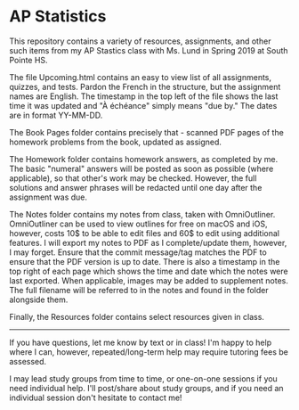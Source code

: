 # AP Statistics

This repository contains a variety of resources, assignments, and other such items from my AP Stastics class with Ms. Lund in Spring 2019 at South Pointe HS.

The file Upcoming.html contains an easy to view list of all assignments, quizzes, and tests.  Pardon the French in the structure, but the assignment names are English.  The timestamp in the top left of the file shows the last time it was updated and "À échéance" simply means "due by."  The dates are in format YY-MM-DD.

The Book Pages folder contains precisely that - scanned PDF pages of the homework problems from the book, updated as assigned.

The Homework folder contains homework answers, as completed by me.  The basic "numeral" answers will be posted as soon as possible (where applicable), so that other's work may be checked.  However, the full solutions and answer phrases will be redacted until one day after the assignment was due.

The Notes folder contains my notes from class, taken with OmniOutliner.  OmniOutliner can be used to view outlines for free on macOS and iOS, however, costs 10$ to be able to edit files and 60$ to edit using additional features.  I will export my notes to PDF as I complete/update them, however, I may forget.  Ensure that the commit message/tag matches the PDF to ensure that the PDF version is up to date.  There is also a timestamp in the top right of each page which shows the time and date which the notes were last exported.  When applicable, images may be added to supplement notes.  The full filename will be referred to in the notes and found in the folder alongside them.

Finally, the Resources folder contains select resources given in class.

---

If you have questions, let me know by text or in class!  I'm happy to help where I can, however, repeated/long-term help may require tutoring fees be assessed.

I may lead study groups from time to time, or one-on-one sessions if you need individual help.  I'll post/share about study groups, and if you need an individual session don't hesitate to contact me!

